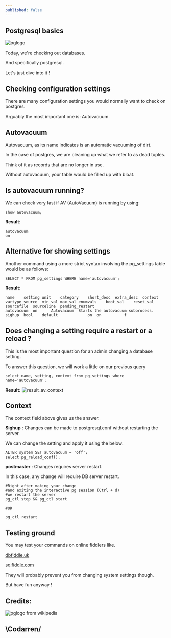```yaml
---
published: false
---
```

## Postgresql basics
![pglogo](https://upload.wikimedia.org/wikipedia/commons/thumb/2/29/Postgresql_elephant.svg/220px-Postgresql_elephant.svg.png)

Today, we're checking out databases.

And specifically postgresql.

Let's just dive into it !

## Checking configuration settings
There are many configuration settings you would normally want to check on postgres.

Arguably the most important one is: Autovacuum.

## Autovacuum
Autovacuum, as its name indicates is an automatic vacuuming of dirt.

In the case of postgres, we are cleaning up what we refer to as dead tuples.


Think of it as records that are no longer in use.

Without autovacuum, your table would be filled up with bloat.

## Is autovacuum running?
We can check very fast if AV (AutoVacuum) is running by using:

```
show autovacuum;
```

**Result**:
```
autovacuum
on
```

## Alternative for showing settings
Another command using a more strict syntax involving the pg_settings table would be as follows:
```
SELECT * FROM pg_settings WHERE name='autovacuum';
```

**Result**:
```
name	setting	unit	category	short_desc	extra_desc	context	vartype	source	min_val	max_val	enumvals	boot_val	reset_val	sourcefile	sourceline	pending_restart
autovacuum	on		Autovacuum	Starts the autovacuum subprocess.		sighup	bool	default				on	on			f
```

## Does changing a setting require a restart or a reload ?
This is the most important question for an admin changing a database setting.

To answer this question, we will work a little on our previous query

```
select name, setting, context from pg_settings where name='autovacuum';
```

**Result:**
![result_av_context](https://github.com/codarrenvelvindron/codarrenvelvindron.github.io/raw/master/images/result_av_context.png)

## Context
The context field above gives us the answer. 

**Sighup** : Changes can be made to postgresql.conf without restarting the server.

We can change the setting and apply it using the below:
```
ALTER system SET autovacuum = 'off';
select pg_reload_conf();
```

**postmaster** : Changes requires server restart.

In this case, any change will require DB server restart.
```
#Right after making your change
#and exiting the interactive pg session (Ctrl + d)
#we restart the server
pg_ctl stop && pg_ctl start

#OR

pg_ctl restart
```

## Testing ground
You may test your commands on online fiddlers like.

[dbfiddle.uk](https://dbfiddle.uk)

[sqlfiddle.com](http://sqlfiddle.com/)

They will probably prevent you from changing system settings though.

But have fun anyway !

## Credits:
![pglogo from wikipedia](https://upload.wikimedia.org/wikipedia/commons/thumb/2/29/Postgresql_elephant.svg/220px-Postgresql_elephant.svg.png)

## \Codarren/